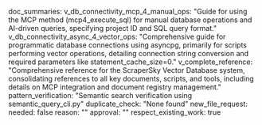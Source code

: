 doc_summaries:
  v_db_connectivity_mcp_4_manual_ops: "Guide for using the MCP method (mcp4_execute_sql) for manual database operations and AI-driven queries, specifying project ID and SQL query format."
  v_db_connectivity_async_4_vector_ops: "Comprehensive guide for programmatic database connections using asyncpg, primarily for scripts performing vector operations, detailing connection string conversion and required parameters like statement_cache_size=0."
  v_complete_reference: "Comprehensive reference for the ScraperSky Vector Database system, consolidating references to all key documents, scripts, and tools, including details on MCP integration and document registry management."
pattern_verification: "Semantic search verification using semantic_query_cli.py"
duplicate_check: "None found"
new_file_request:
  needed: false
  reason: ""
  approval: ""
respect_existing_work: true

